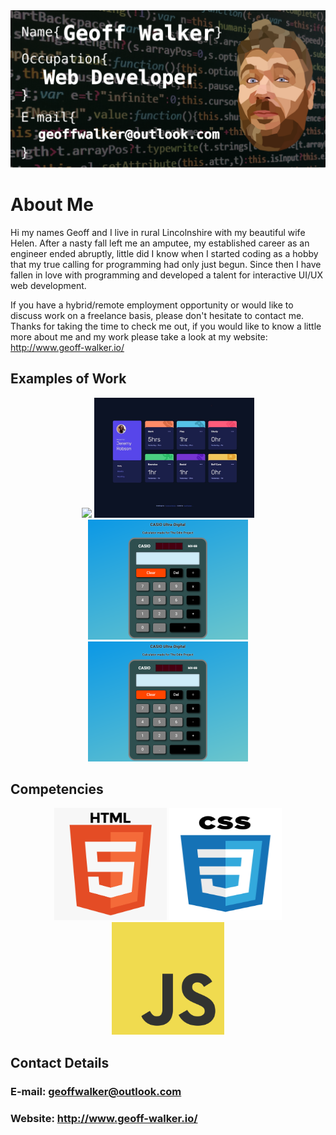 <img src="https://github.com/Geoff-Walker/Geoff-Walker/blob/main/my-banner.png">

# About Me
Hi my names Geoff and I live in rural Lincolnshire with my beautiful wife Helen. After a nasty fall left me an amputee, my established career as an engineer ended abruptly, little did I know when I started coding as a hobby that my true calling for programming had only just begun. Since then I have fallen in love with programming and developed a talent for interactive UI/UX web development.

If you have a hybrid/remote employment opportunity or would like to discuss work on a freelance basis, please don't hesitate to contact me. Thanks for taking the time to check me out, if you would like to know a little more about me and my work please take a look at my website: http://www.geoff-walker.io/

## Examples of Work
<div align="center">
<img src="https://github.com/Geoff-Walker/Geoff-Walker/blob/main/Aspects%20of%20beauty.gif.gif" width="256">
<img src="https://github.com/Geoff-Walker/portfolio-geoff-walker.io/blob/main/Images/project-images/fem-json-activity.jpeg" width="256">
<img src="https://github.com/Geoff-Walker/odin-calculator/blob/main/calculator.jpeg" width="256">
 <img src="https://github.com/Geoff-Walker/odin-calculator/blob/main/calculator.jpeg" width="256">
 

 

 </div>




## Competencies
<div align="center">
<img src="https://github.com/Geoff-Walker/Geoff-Walker/blob/main/html.png" width="180" height="180">          <img src="https://github.com/Geoff-Walker/Geoff-Walker/blob/main/css.png" width="180" height="180">          <img src="https://github.com/Geoff-Walker/Geoff-Walker/blob/main/JS.png" width="180" height="180"></div>

## Contact Details
### E-mail:   geoffwalker@outlook.com 
### Website:  http://www.geoff-walker.io/
